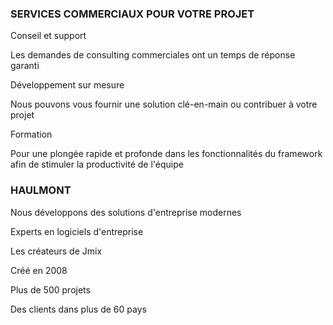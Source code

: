 
### SERVICES COMMERCIAUX POUR VOTRE PROJET

Conseil et support

Les demandes de consulting commerciales ont un temps de réponse garanti

Développement sur mesure

Nous pouvons vous fournir une solution clé-en-main ou contribuer à votre projet

Formation

Pour une plongée rapide et profonde dans les fonctionnalités du framework afin de stimuler la productivité de l'équipe

### HAULMONT

Nous développons des solutions d'entreprise modernes

Experts en logiciels d'entreprise

Les créateurs de Jmix

Créé en 2008

Plus de 500 projets

Des clients dans plus de 60 pays